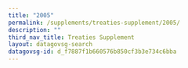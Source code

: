 ```yaml
---
title: "2005"
permalink: /supplements/treaties-supplement/2005/
description: ""
third_nav_title: Treaties Supplement
layout: datagovsg-search
datagovsg-id: d_f7887f1b660576b850cf3b3e734c6bba
---
```

